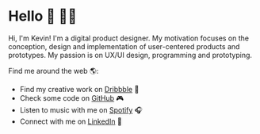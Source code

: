 # Hello 👋 👨‍💻

Hi, I'm Kevin! I'm a digital product designer. My motivation focuses on the conception, design and implementation of user-centered products and prototypes. My passion is on UX/UI design, programming and prototyping.

Find me around the web 🌎:
- Find my creative work on <a href="https://dribbble.com/kevinkeilhofer">Dribbble</a> 🏀 <link type="image/png" sizes="16x16" rel="icon" href=".../icons8-dribbble-16.png">
- Check some code on <a href="https://github.com/kevinkeilhofer">GitHub</a> 🎮
- Listen to music with me on <a href="https://open.spotify.com/user/keviinpriince?si=vAlsRqVsTLyDHD5dbAYa0A">Spotify</a> 🎧
- Connect with me on <a href="https://www.linkedin.com/in/kevin-jonathan-keilhofer/">LinkedIn</a> 💼
